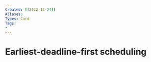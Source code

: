 ```yaml
---
Created: [[2022-12-24]]
Aliases: 
Types: Card
Tags: 
- 
---
```

# Earliest-deadline-first scheduling
